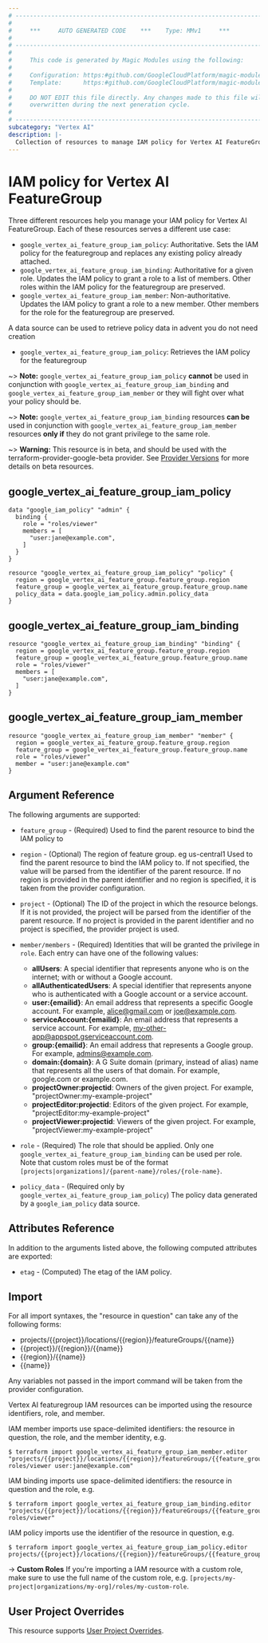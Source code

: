 ```yaml
---
# ----------------------------------------------------------------------------
#
#     ***     AUTO GENERATED CODE    ***    Type: MMv1     ***
#
# ----------------------------------------------------------------------------
#
#     This code is generated by Magic Modules using the following:
#
#     Configuration: https:#github.com/GoogleCloudPlatform/magic-modules/tree/main/mmv1/products/vertexai/FeatureGroup.yaml
#     Template:      https:#github.com/GoogleCloudPlatform/magic-modules/tree/main/mmv1/templates/terraform/resource_iam.html.markdown.tmpl
#
#     DO NOT EDIT this file directly. Any changes made to this file will be
#     overwritten during the next generation cycle.
#
# ----------------------------------------------------------------------------
subcategory: "Vertex AI"
description: |-
  Collection of resources to manage IAM policy for Vertex AI FeatureGroup
---
```


# IAM policy for Vertex AI FeatureGroup
Three different resources help you manage your IAM policy for Vertex AI FeatureGroup. Each of these resources serves a different use case:

* `google_vertex_ai_feature_group_iam_policy`: Authoritative. Sets the IAM policy for the featuregroup and replaces any existing policy already attached.
* `google_vertex_ai_feature_group_iam_binding`: Authoritative for a given role. Updates the IAM policy to grant a role to a list of members. Other roles within the IAM policy for the featuregroup are preserved.
* `google_vertex_ai_feature_group_iam_member`: Non-authoritative. Updates the IAM policy to grant a role to a new member. Other members for the role for the featuregroup are preserved.

A data source can be used to retrieve policy data in advent you do not need creation

* `google_vertex_ai_feature_group_iam_policy`: Retrieves the IAM policy for the featuregroup

~> **Note:** `google_vertex_ai_feature_group_iam_policy` **cannot** be used in conjunction with `google_vertex_ai_feature_group_iam_binding` and `google_vertex_ai_feature_group_iam_member` or they will fight over what your policy should be.

~> **Note:** `google_vertex_ai_feature_group_iam_binding` resources **can be** used in conjunction with `google_vertex_ai_feature_group_iam_member` resources **only if** they do not grant privilege to the same role.


~> **Warning:** This resource is in beta, and should be used with the terraform-provider-google-beta provider.
See [Provider Versions](https://terraform.io/docs/providers/google/guides/provider_versions.html) for more details on beta resources.

## google_vertex_ai_feature_group_iam_policy

```hcl
data "google_iam_policy" "admin" {
  binding {
    role = "roles/viewer"
    members = [
      "user:jane@example.com",
    ]
  }
}

resource "google_vertex_ai_feature_group_iam_policy" "policy" {
  region = google_vertex_ai_feature_group.feature_group.region
  feature_group = google_vertex_ai_feature_group.feature_group.name
  policy_data = data.google_iam_policy.admin.policy_data
}
```

## google_vertex_ai_feature_group_iam_binding

```hcl
resource "google_vertex_ai_feature_group_iam_binding" "binding" {
  region = google_vertex_ai_feature_group.feature_group.region
  feature_group = google_vertex_ai_feature_group.feature_group.name
  role = "roles/viewer"
  members = [
    "user:jane@example.com",
  ]
}
```

## google_vertex_ai_feature_group_iam_member

```hcl
resource "google_vertex_ai_feature_group_iam_member" "member" {
  region = google_vertex_ai_feature_group.feature_group.region
  feature_group = google_vertex_ai_feature_group.feature_group.name
  role = "roles/viewer"
  member = "user:jane@example.com"
}
```


## Argument Reference

The following arguments are supported:

* `feature_group` - (Required) Used to find the parent resource to bind the IAM policy to
* `region` - (Optional) The region of feature group. eg us-central1 Used to find the parent resource to bind the IAM policy to. If not specified,
  the value will be parsed from the identifier of the parent resource. If no region is provided in the parent identifier and no
  region is specified, it is taken from the provider configuration.

* `project` - (Optional) The ID of the project in which the resource belongs.
    If it is not provided, the project will be parsed from the identifier of the parent resource. If no project is provided in the parent identifier and no project is specified, the provider project is used.

* `member/members` - (Required) Identities that will be granted the privilege in `role`.
  Each entry can have one of the following values:
  * **allUsers**: A special identifier that represents anyone who is on the internet; with or without a Google account.
  * **allAuthenticatedUsers**: A special identifier that represents anyone who is authenticated with a Google account or a service account.
  * **user:{emailid}**: An email address that represents a specific Google account. For example, alice@gmail.com or joe@example.com.
  * **serviceAccount:{emailid}**: An email address that represents a service account. For example, my-other-app@appspot.gserviceaccount.com.
  * **group:{emailid}**: An email address that represents a Google group. For example, admins@example.com.
  * **domain:{domain}**: A G Suite domain (primary, instead of alias) name that represents all the users of that domain. For example, google.com or example.com.
  * **projectOwner:projectid**: Owners of the given project. For example, "projectOwner:my-example-project"
  * **projectEditor:projectid**: Editors of the given project. For example, "projectEditor:my-example-project"
  * **projectViewer:projectid**: Viewers of the given project. For example, "projectViewer:my-example-project"

* `role` - (Required) The role that should be applied. Only one
    `google_vertex_ai_feature_group_iam_binding` can be used per role. Note that custom roles must be of the format
    `[projects|organizations]/{parent-name}/roles/{role-name}`.

* `policy_data` - (Required only by `google_vertex_ai_feature_group_iam_policy`) The policy data generated by
  a `google_iam_policy` data source.

## Attributes Reference

In addition to the arguments listed above, the following computed attributes are
exported:

* `etag` - (Computed) The etag of the IAM policy.

## Import

For all import syntaxes, the "resource in question" can take any of the following forms:

* projects/{{project}}/locations/{{region}}/featureGroups/{{name}}
* {{project}}/{{region}}/{{name}}
* {{region}}/{{name}}
* {{name}}

Any variables not passed in the import command will be taken from the provider configuration.

Vertex AI featuregroup IAM resources can be imported using the resource identifiers, role, and member.

IAM member imports use space-delimited identifiers: the resource in question, the role, and the member identity, e.g.
```
$ terraform import google_vertex_ai_feature_group_iam_member.editor "projects/{{project}}/locations/{{region}}/featureGroups/{{feature_group}} roles/viewer user:jane@example.com"
```

IAM binding imports use space-delimited identifiers: the resource in question and the role, e.g.
```
$ terraform import google_vertex_ai_feature_group_iam_binding.editor "projects/{{project}}/locations/{{region}}/featureGroups/{{feature_group}} roles/viewer"
```

IAM policy imports use the identifier of the resource in question, e.g.
```
$ terraform import google_vertex_ai_feature_group_iam_policy.editor projects/{{project}}/locations/{{region}}/featureGroups/{{feature_group}}
```

-> **Custom Roles** If you're importing a IAM resource with a custom role, make sure to use the
 full name of the custom role, e.g. `[projects/my-project|organizations/my-org]/roles/my-custom-role`.

## User Project Overrides

This resource supports [User Project Overrides](https://registry.terraform.io/providers/hashicorp/google/latest/docs/guides/provider_reference#user_project_override).
